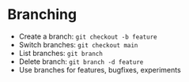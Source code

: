 # Branching

- Create a branch: `git checkout -b feature`  
- Switch branches: `git checkout main`  
- List branches: `git branch`  
- Delete branch: `git branch -d feature`  
- Use branches for features, bugfixes, experiments
